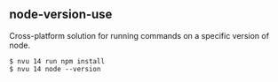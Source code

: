 ## node-version-use

Cross-platform solution for running commands on a specific version of node.

```
$ nvu 14 run npm install
$ nvu 14 node --version
```
